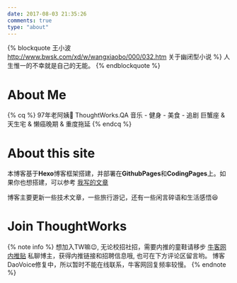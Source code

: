 ```yaml
---
date: 2017-08-03 21:35:26
comments: true
type: "about"
---
```


{% blockquote 王小波 http://www.bwsk.com/xd/w/wangxiaobo/000/032.htm 关于幽闭型小说 %}
人生惟一的不幸就是自己的无能。
{% endblockquote %}

# About Me #

{% cq %}
97年老阿姨:girl:
ThoughtWorks.QA
音乐 - 健身 - 美食 - 追剧
巨蟹座 & 天生宅 & 懒癌晚期 & 重度拖延
{% endcq %}

# About this site #

本博客基于**Hexo**博客框架搭建，并部署在**GithubPages**和**CodingPages**上。如果你也想搭建，可以参考 [我写的文章](http://jmyblog.top/Hexo-GithubPages-CodingPages%E6%90%AD%E5%BB%BA%E8%87%AA%E5%B7%B1%E7%9A%84%E4%B8%AA%E4%BA%BA%E5%8D%9A%E5%AE%A2/#more)

博客主要更新一些技术文章，一些旅行游记，还有一些闲言碎语和生活感悟:laughing:

# Join ThoughtWorks #

{% note info %} 
想加入TW嘛:wink:, 无论校招社招，需要内推的童鞋请移步 [牛客网内推贴](https://www.nowcoder.com/discuss/225857) 私聊博主，获得内推链接和招聘信息哦, 也可在下方评论区留言哟。
博客DaoVoice修复中，所以暂时不能在线联系，牛客网回复频率较慢。
{% endnote %}

